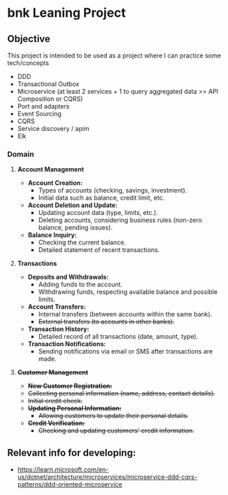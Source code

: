 # bnk Leaning Project


## Objective

This project is intended to be used as a project where I can practice some tech/concepts

- DDD
- Transactional Outbox
- Microservice (at least 2 services + 1 to query aggregated data >> API Composition or CQRS)
- Port and adapters
- Event Sourcing
- CQRS
- Service discovery / apim
- Elk

### Domain

1. **Account Management**
    - **Account Creation:**
      - Types of accounts (checking, savings, investment).
      - Initial data such as balance, credit limit, etc.
    - **Account Deletion and Update:**
      - Updating account data (type, limits, etc.).
      - Deleting accounts, considering business rules (non-zero balance, pending issues).
    - **Balance Inquiry:**
      - Checking the current balance.
      - Detailed statement of recent transactions.

1. **Transactions**
   - **Deposits and Withdrawals:**
     - Adding funds to the account.
     - Withdrawing funds, respecting available balance and possible limits.
   - **Account Transfers:**
     - Internal transfers (between accounts within the same bank).
     - ~~External transfers (to accounts in other banks).~~
   - **Transaction History:**
     - Detailed record of all transactions (date, amount, type).
   - **Transaction Notifications:**
     - Sending notifications via email or SMS after transactions are made.

1. ~~**Customer Management**~~
     - ~~**New Customer Registration:**~~
     - ~~Collecting personal information (name, address, contact details).~~
     - ~~Initial credit check.~~
   - ~~**Updating Personal Information:**~~
     - ~~Allowing customers to update their personal details.~~
   - ~~**Credit Verification:**~~
     - ~~Checking and updating customers' credit information.~~



## Relevant info for developing:
- https://learn.microsoft.com/en-us/dotnet/architecture/microservices/microservice-ddd-cqrs-patterns/ddd-oriented-microservice

